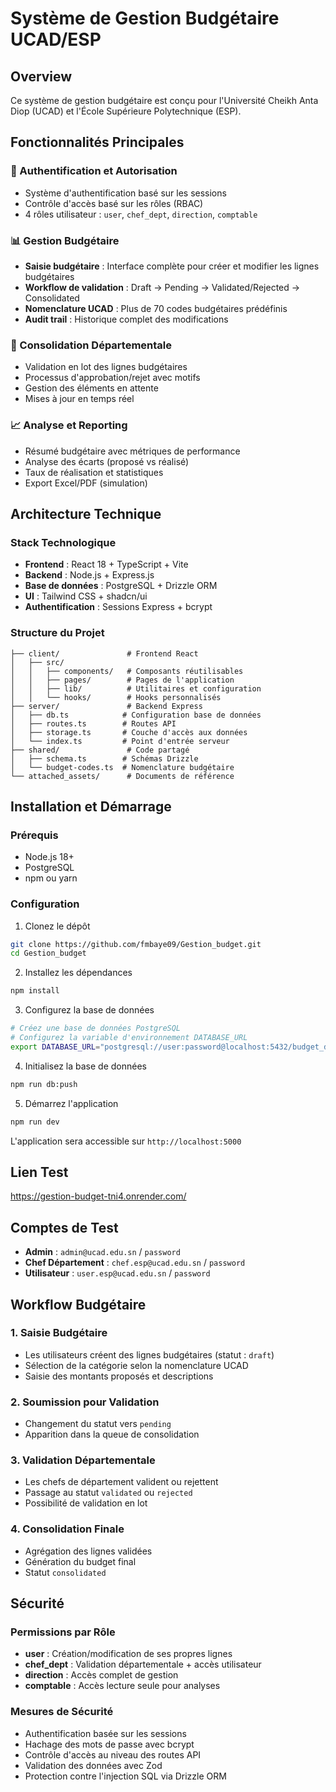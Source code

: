 # Système de Gestion Budgétaire UCAD/ESP

## Overview

Ce système de gestion budgétaire est conçu pour l'Université Cheikh Anta Diop (UCAD) et l'École Supérieure Polytechnique (ESP).

## Fonctionnalités Principales

### 🔐 Authentification et Autorisation
- Système d'authentification basé sur les sessions
- Contrôle d'accès basé sur les rôles (RBAC)
- 4 rôles utilisateur : `user`, `chef_dept`, `direction`, `comptable`

### 📊 Gestion Budgétaire
- **Saisie budgétaire** : Interface complète pour créer et modifier les lignes budgétaires
- **Workflow de validation** : Draft → Pending → Validated/Rejected → Consolidated
- **Nomenclature UCAD** : Plus de 70 codes budgétaires prédéfinis
- **Audit trail** : Historique complet des modifications

### 🏢 Consolidation Départementale
- Validation en lot des lignes budgétaires
- Processus d'approbation/rejet avec motifs
- Gestion des éléments en attente
- Mises à jour en temps réel

### 📈 Analyse et Reporting
- Résumé budgétaire avec métriques de performance
- Analyse des écarts (proposé vs réalisé)
- Taux de réalisation et statistiques
- Export Excel/PDF (simulation)

## Architecture Technique

### Stack Technologique
- **Frontend** : React 18 + TypeScript + Vite
- **Backend** : Node.js + Express.js
- **Base de données** : PostgreSQL + Drizzle ORM
- **UI** : Tailwind CSS + shadcn/ui
- **Authentification** : Sessions Express + bcrypt

### Structure du Projet
```
├── client/               # Frontend React
│   ├── src/
│   │   ├── components/   # Composants réutilisables
│   │   ├── pages/        # Pages de l'application
│   │   ├── lib/          # Utilitaires et configuration
│   │   └── hooks/        # Hooks personnalisés
├── server/               # Backend Express
│   ├── db.ts            # Configuration base de données
│   ├── routes.ts        # Routes API
│   ├── storage.ts       # Couche d'accès aux données
│   └── index.ts         # Point d'entrée serveur
├── shared/               # Code partagé
│   ├── schema.ts        # Schémas Drizzle
│   └── budget-codes.ts  # Nomenclature budgétaire
└── attached_assets/      # Documents de référence
```

## Installation et Démarrage

### Prérequis
- Node.js 18+ 
- PostgreSQL
- npm ou yarn

### Configuration
1. Clonez le dépôt
```bash
git clone https://github.com/fmbaye09/Gestion_budget.git
cd Gestion_budget
```

2. Installez les dépendances
```bash
npm install
```

3. Configurez la base de données
```bash
# Créez une base de données PostgreSQL
# Configurez la variable d'environnement DATABASE_URL
export DATABASE_URL="postgresql://user:password@localhost:5432/budget_db"
```

4. Initialisez la base de données
```bash
npm run db:push
```

5. Démarrez l'application
```bash
npm run dev
```

L'application sera accessible sur `http://localhost:5000`

## Lien Test

https://gestion-budget-tni4.onrender.com/

## Comptes de Test

- **Admin** : `admin@ucad.edu.sn` / `password`
- **Chef Département** : `chef.esp@ucad.edu.sn` / `password`
- **Utilisateur** : `user.esp@ucad.edu.sn` / `password`

## Workflow Budgétaire

### 1. Saisie Budgétaire
- Les utilisateurs créent des lignes budgétaires (statut : `draft`)
- Sélection de la catégorie selon la nomenclature UCAD
- Saisie des montants proposés et descriptions

### 2. Soumission pour Validation
- Changement du statut vers `pending`
- Apparition dans la queue de consolidation

### 3. Validation Départementale
- Les chefs de département valident ou rejettent
- Passage au statut `validated` ou `rejected`
- Possibilité de validation en lot

### 4. Consolidation Finale
- Agrégation des lignes validées
- Génération du budget final
- Statut `consolidated`

## Sécurité

### Permissions par Rôle
- **user** : Création/modification de ses propres lignes
- **chef_dept** : Validation départementale + accès utilisateur
- **direction** : Accès complet de gestion
- **comptable** : Accès lecture seule pour analyses

### Mesures de Sécurité
- Authentification basée sur les sessions
- Hachage des mots de passe avec bcrypt
- Contrôle d'accès au niveau des routes API
- Validation des données avec Zod
- Protection contre l'injection SQL via Drizzle ORM

